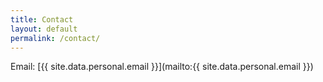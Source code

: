 ```yaml
---
title: Contact
layout: default
permalink: /contact/
---
```


Email: [{{ site.data.personal.email }}](mailto:{{ site.data.personal.email }})